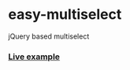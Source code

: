 # easy-multiselect

jQuery based multiselect

<h3><a href="http://plugins.nayague.com/easy-multiselect/" target="_blank">Live example<a/></h3>